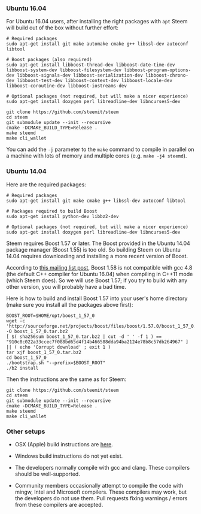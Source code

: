 ### Ubuntu 16.04

For Ubuntu 16.04 users, after installing the right packages with `apt` Steem will build out of the box without further effort:

    # Required packages
    sudo apt-get install git make automake cmake g++ libssl-dev autoconf libtool

    # Boost packages (also required)
    sudo apt-get install libboost-thread-dev libboost-date-time-dev libboost-system-dev libboost-filesystem-dev libboost-program-options-dev libboost-signals-dev libboost-serialization-dev libboost-chrono-dev libboost-test-dev libboost-context-dev libboost-locale-dev libboost-coroutine-dev libboost-iostreams-dev

    # Optional packages (not required, but will make a nicer experience)
    sudo apt-get install doxygen perl libreadline-dev libncurses5-dev

    git clone https://github.com/steemit/steem
    cd steem
    git submodule update --init --recursive
    cmake -DCMAKE_BUILD_TYPE=Release .
    make steemd
    make cli_wallet

You can add the `-j` parameter to the `make` command to compile in parallel on a machine with lots of memory and multiple cores (e.g. `make -j4 steemd`).

### Ubuntu 14.04

Here are the required packages:

    # Required packages
    sudo apt-get install git make cmake g++ libssl-dev autoconf libtool

    # Packages required to build Boost
    sudo apt-get install python-dev libbz2-dev

    # Optional packages (not required, but will make a nicer experience)
    sudo apt-get install doxygen perl libreadline-dev libncurses5-dev

Steem requires Boost 1.57 or later. The Boost provided in the Ubuntu 14.04 package manager (Boost 1.55) is too old. So building Steem on Ubuntu 14.04 requires downloading and installing a more recent version of Boost.

According to [this mailing list post](http://boost.2283326.n4.nabble.com/1-58-1-bugfix-release-necessary-td4674686.html), Boost 1.58 is not compatible with gcc 4.8 (the default C++ compiler for Ubuntu 16.04) when compiling in C++11 mode (which Steem does). So we will use Boost 1.57; if you try to build with any other version, you will probably have a bad time.

Here is how to build and install Boost 1.57 into your user's home directory (make sure you install all the packages above first):

    BOOST_ROOT=$HOME/opt/boost_1_57_0
    wget -c 'http://sourceforge.net/projects/boost/files/boost/1.57.0/boost_1_57_0.tar.bz2/download' -O boost_1_57_0.tar.bz2
    [ $( sha256sum boost_1_57_0.tar.bz2 | cut -d ' ' -f 1 ) == "910c8c022a33ccec7f088bd65d4f14b466588dda94ba2124e78b8c57db264967" ] || ( echo 'Corrupt download' ; exit 1 )
    tar xjf boost_1_57_0.tar.bz2
    cd boost_1_57_0
    ./bootstrap.sh "--prefix=$BOOST_ROOT"
    ./b2 install

Then the instructions are the same as for Steem:

    git clone https://github.com/steemit/steem
    cd steem
    git submodule update --init --recursive
    cmake -DCMAKE_BUILD_TYPE=Release .
    make steemd
    make cli_wallet

### Other setups

- OSX (Apple) build instructions are [here](BUILD_OSX.md).
- Windows build instructions do not yet exist.

- The developers normally compile with gcc and clang. These compilers should be well-supported.
- Community members occasionally attempt to compile the code with mingw, Intel and Microsoft compilers. These compilers may work, but the developers do not use them. Pull requests fixing warnings / errors from these compilers are accepted.

